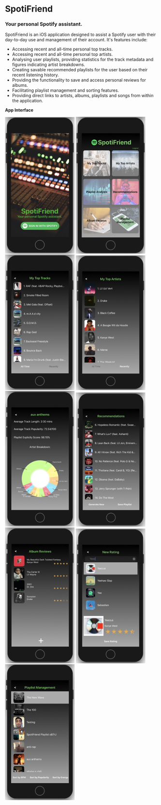 # SpotiFriend
### Your personal Spotify assistant.

SpotiFriend is an iOS application designed to assist a Spotify user with their day-to-day use and management of their account. It's features include:
* Accessing recent and all-time personal top tracks.
* Accessing recent and all-time personal top artists.
* Analysing user playlists, providing statistics for the track metadata and figures indicating artist breakdowns.
* Creating savable recommended playlists for the user based on their recent listening history.
* Providing the functionality to save and access personal reviews for albums.
* Facilitating playlist management and sorting features.
* Providing direct links to artists, albums, playlists and songs from within the application.

**App Interface**

<img src="Resources/1.png" width="230"> <img src="Resources/2.png" width="230"> <img src="Resources/3.png" width="230">
<img src="Resources/4.png" width="230"> <img src="Resources/5.png" width="230"> <img src="Resources/6.png" width="230">
<img src="Resources/7.png" width="230"> <img src="Resources/8.png" width="230"> <img src="Resources/9.png" width="230">

